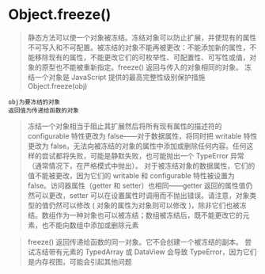 # Object.freeze()

> 静态方法可以使一个对象被冻结。冻结对象可以防止扩展，并使现有的属性不可写入和不可配置。被冻结的对象不能再被更改：不能添加新的属性，不能移除现有的属性，不能更改它们的可枚举性、可配置性、可写性或值，对象的原型也不能被重新指定。freeze() 返回与传入的对象相同的对象。
> 冻结一个对象是 JavaScript 提供的最高完整性级别保护措施
> Object.freeze(obj)

    obj为要冻结的对象
    返回值为传递给函数的对象

> 冻结一个对象相当于阻止其扩展然后将所有现有属性的描述符的 configurable 特性更改为 false——对于数据属性，将同时把 writable 特性更改为 false。无法向被冻结的对象的属性中添加或删除任何内容。任何这样的尝试都将失败，可能是静默失败，也可能抛出一个 TypeError 异常（通常情况下，在严格模式中抛出）。
> 对于被冻结对象的数据属性，它们的值不能被更改，因为它们的 writable 和 configurable 特性被设置为 false。访问器属性（getter 和 setter）也相同——getter 返回的属性值仍然可以更改，setter 可以在设置属性时调用而不抛出错误。请注意，对象类型的值仍然可以修改 ( 对象的属性为对象则可以修改 )，除非它们也被冻结。数组作为一种对象也可以被冻结；数组被冻结后，既不能更改它的元素，也不能向数组中添加或删除元素

> freeze() 返回传递给函数的同一对象。它不会创建一个被冻结的副本。
> 尝试冻结带有元素的 TypedArray 或 DataView 会导致 TypeError，因为它们是内存视图，可能会引起其他问题
